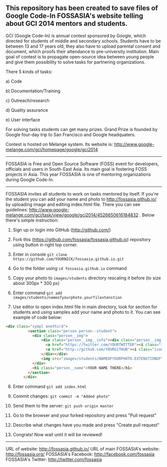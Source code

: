 This repository has been created to save files of Google Code-In FOSSASIA's website telling about GCI 2014 mentors and students.
---
GCI (Google Code-In) is annual contest sponsored by Google, which directed for students of middle and secondary schools. 
Students have to be between 13 and 17 years old, they also have to upload parental consent and document, which proofs their attendance to pre-university institution.
Main goal of contest is to propagate open-source idea between young people and give them possibility to solve tasks for partnering organizations.

There 5 kinds of tasks:

a) Code

b) Documentation/Training

c) Outreach/research

d) Quality assurance

e) User interface

For solving tasks students can get many prizes. Grand Prize is founded by Google four-day trip to San Francisco and Google headquaters.

Contest is hosted on Melange system. Its website is: http://www.google-melange.com/gci/homepage/google/gci2014

---
FOSSASIA is Free and Open Source Software (FOSS) event for developers, officials and users in South-East Asia. Its main goal is fostering FOSS projects in Asia.
This year FOSSASIA is one of mentoring organizations during Google Code-In. 

---

FOSSASIA invites all students to work on tasks mentored by itself. If you're the student you can add your name and photo to http://fossasia.github.io/ by uploading image and editing index.html file. 
There you can see guidelines: http://www.google-melange.com/gci/task/view/google/gci2014/4526650616184832 . Below there's simple instruction:

1) Sign up or login into GitHub (http://github.com/)

2) Fork this (https://github.com/fossasia/fossasia.github.io) repository using button in right top corner.

3) Enter in console `git clone https://github.com/YOURNICK/fossasia.github.io.git`

4) Go to the folder using `cd fossasia.github.io` command

5) Copy your photo to `images/students` directory rescaling it before (to size about 300px * 300 px)

6) Enter command `git add images/students/nameofyourphoto.yourfilextenstion`

7) Use editor to open index.html file in main directory, look for section for students and using samples add your name and photo to it. You can see example of code below:

```html
<div class="sympl onethird">
          <section class="person person--student">
            <div class="person__img">
                <div class="person__img__info"><div class="person__img__info__cont">
                  <a href="https://twitter.com/YOURTWITTER"><i class="icon-twitter"></i></a> <!-- You can remove this line -->
                  <a href="http://github.com/YOURGITHUB"><i class="icon-github"></i></a> <!-- You can remove this line -->
                </div></div>
                <img src="images/students/NAMEOFYOURPHOTO.EXTENSTIONOFYOURPHOTO">
            </div>
            <h1 class="person__name">YOUR NAME THERE</h1>
          </section>
        </div>
```



8) Enter command `git add index.html`

9) Commit changes: `git commit -m "Added photo"`

10) Send them to the server: `git push origin master`

11) Go to the browser and your forked repository and press "Pull request"

12) Describe what changes have you made and press "Create pull request"

13) Congrats! Now wait until it will be reviewed!

---
URL of website: http://fossasia.github.io/
URL of main FOSSASIA's website: http://fossasia.org/
FOSSASIA's Facebook: http://facebook.com/fossasia
FOSSASIA's Twitter: http://twitter.com/fossasia
